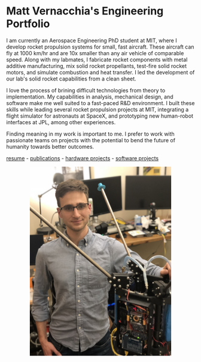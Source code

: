 # Matt Vernacchia's Engineering Portfolio

I am currently an Aerospace Engineering PhD student at MIT, where I develop rocket propulsion systems for small, fast aircraft. These aircraft can fly at 1000 km/hr and are 10x smaller than any air vehicle of comparable speed. Along with my labmates, I fabricate rocket components with metal additive manufacturing, mix solid rocket propellants, test-fire solid rocket motors, and simulate combustion and heat transfer. I led the development of our lab's solid rocket capabilities from a clean sheet.

I love the process of brining difficult technologies from theory to implementation. My capabilities in analysis, mechanical design, and software make me well suited to a fast-paced R&D environment. I built these skills while leading several rocket propulsion projects at MIT, integrating a flight simulator for astronauts at SpaceX, and prototyping new human-robot interfaces at JPL, among other experiences.

Finding meaning in my work is important to me. I prefer to work with passionate teams on projects with the potential to bend the future of humanity towards better outcomes.

[resume](resume.md) - [publications](publications.md) - [hardware projects](hardware_projects.md) - [software projects](software_projects.md)

<div style="text-align:center"><img src="assets/images/matt_with_jet.jpg" width=75%></div>
